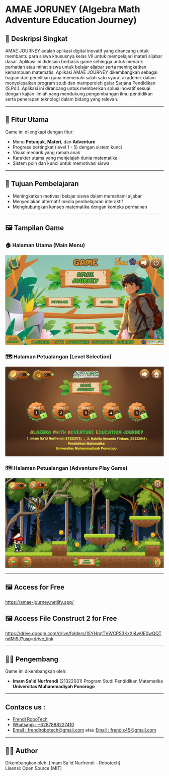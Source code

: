 # AMAE JORUNEY (Algebra Math Adventure Education Journey)

## 📌 Deskripsi Singkat
AMAE JOURNEY adalah aplikasi digital inovatif yang dirancang untuk membantu para siswa khususnya kelas VII untuk mempelajari materi aljabar dasar. Aplikasi ini didesain berbasis game sehingga untuk menarik perhatian atau minat siswa untuk belajar aljabar serta meningkatkan kemampuan matematis. Aplikasi AMAE JOURNEY dikembangkan sebagai bagian dari penelitian guna memenuhi salah satu syarat akademik dalam menyelesaikan program studi dan memperoleh gelar Sarjana Pendidikan (S.Pd.). Aplikasi ini dirancang untuk memberikan solusi inovatif sesuai dengan kajian ilmiah yang mendukung pengembangan ilmu pendidikan serta penerapan teknologi dalam bidang yang relevan.

---

## 📌 Fitur Utama
Game ini dilengkapi dengan fitur:
- Menu **Petunjuk**, **Materi**, dan **Adventure**
- Progress bertingkat (level 1 - 5) dengan sistem kunci
- Visual menarik yang ramah anak
- Karakter utama yang menjelajah dunia matematika
- Sistem poin dan kunci untuk memotivasi siswa

---

## 🧠 Tujuan Pembelajaran
- Meningkatkan motivasi belajar siswa dalam memahami aljabar
- Menyediakan alternatif media pembelajaran interaktif
- Menghubungkan konsep matematika dengan konteks permainan

---

## 🖼️ Tampilan Game
### 🏠 Halaman Utama (Main Menu)
![Home Page](https://github.com/Frendi-X/AMAE-JOURNEY-DMGC-2025/blob/main/png/AMAE%20JOURNEY%20Home%20Page%20DMGC%202025.png)
### 🗺️ Halaman Petualangan (Level Selection)
![Adventure Page](https://github.com/Frendi-X/AMAE-JOURNEY-DMGC-2025/blob/main/png/AMAE%20JOURNEY%20Adventure%20Page%20DMGC%202025.png)
### 🗺️ Halaman Petualangan (Adventure Play Game)
![Adventure Page](https://github.com/Frendi-X/AMAE-JOURNEY-DMGC-2025/blob/main/png/AMAE%20JOURNEY%20Adventure%20Play%20Game%20DMGC%202025.png)

---

## 🖼️ Access for Free
https://amae-journey.netlify.app/
## 🖼️ Access File Construct 2 for Free
https://drive.google.com/drive/folders/1SYHrqtTVWCPS3KxXj4w0E0wQQTndMi9J?usp=drive_link

---

## 🧑‍🏫 Pengembang
Game ini dikembangkan oleh:
- **Imam Sa'id Nurfrendi** (21322031) 
Program Studi Pendidikan Matematika  
**Universitas Muhammadiyah Ponorogo**

---

## Contacs us : 
* [Frendi RoboTech](https://www.instagram.com/frendi.co/)
* [Whatsapp : +6287888227410](https://wa.me/+6287888227410)
* [Email    : frendirobotech@gmail.com](https://mail.google.com/mail/u/0/?view=cm&tf=1&fs=1&to=frendirobotech@gmail.com) atau [Email    : frendix45@gmail.com](https://mail.google.com/mail/u/0/?view=cm&tf=1&fs=1&to=frendix45@gmail.com)

---

## 👨‍💻 Author
Dikembangkan oleh: [Imam Sa'id Nurfrendi - Robotech]  
Lisensi: Open Source (MIT)
